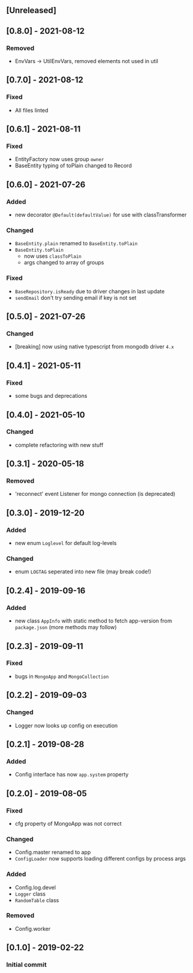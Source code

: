 ## [Unreleased]

## [0.8.0] - 2021-08-12
### Removed
- EnvVars -> UtilEnvVars, removed elements not used in util

## [0.7.0] - 2021-08-12
### Fixed
- All files linted

## [0.6.1] - 2021-08-11
### Fixed
- EntityFactory now uses group `owner`
- BaseEntity typing of toPlain changed to Record

## [0.6.0] - 2021-07-26
### Added
- new decorator `@Default(defaultValue)` for use with classTransformer
### Changed
- `BaseEntity.plain` renamed to `BaseEntity.toPlain`
- `BaseEntity.toPlain` 
  - now uses `classToPlain`
  - args changed to array of groups
### Fixed
- `BaseRepository.isReady` due to driver changes in last update
- `sendEmail` don't try sending email if key is not set

## [0.5.0] - 2021-07-26
### Changed
- [breaking] now using native typescript from mongodb driver `4.x`

## [0.4.1] - 2021-05-11
### Fixed
- some bugs and deprecations

## [0.4.0] - 2021-05-10
### Changed
- complete refactoring with new stuff

## [0.3.1] - 2020-05-18
### Removed
- 'reconnect' event Listener for mongo connection (is deprecated)

## [0.3.0] - 2019-12-20
### Added
- new enum `Loglevel` for default log-levels
### Changed
- enum `LOGTAG` seperated into new file (may break code!)

## [0.2.4] - 2019-09-16
### Added
- new class `AppInfo` with static method to fetch app-version from `package.json` (more methods may follow)

## [0.2.3] - 2019-09-11
### Fixed
- bugs in `MongoApp` and `MongoCollection`

## [0.2.2] - 2019-09-03
### Changed
- Logger now looks up config on execution

## [0.2.1] - 2019-08-28
### Added
- Config interface has now `app.system` property

## [0.2.0] - 2019-08-05
### Fixed
- cfg property of MongoApp was not correct
### Changed
- Config.master renamed to app
- `ConfigLoader` now supports loading different configs by process args
### Added
- Config.log.devel
- `Logger` class
- `RandomTable` class
### Removed
- Config.worker

## [0.1.0] - 2019-02-22
### Initial commit
